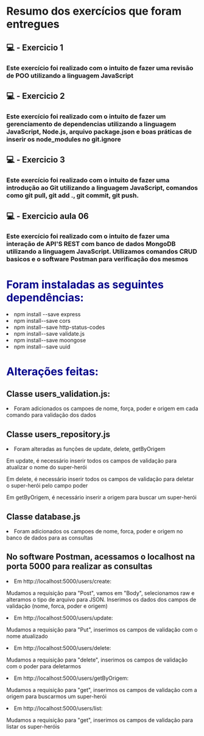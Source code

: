 # Resumo dos exercícios que foram entregues

## :computer: - Exercicio 1
### Este exercício foi realizado com o intuito de fazer uma revisão de POO utilizando a linguagem JavaScript

## :computer: - Exercicio 2 
### Este exercício foi realizado com o intuito de fazer um gerenciamento de dependencias utilizando a linguagem JavaScript, Node.js, arquivo package.json e boas práticas de inserir os node_modules no git.ignore

## :computer: - Exercicio 3 
### Este exercício foi realizado com o intuito de fazer uma introdução ao Git utilizando a linguagem JavaScript, comandos como git pull, git add ., git commit, git push.

## :computer: - Exercicio aula 06
### Este exercício foi realizado com o intuito de fazer uma interação de API'S REST com banco de dados MongoDB utilizando a linguagem JavaScript. Utilizamos comandos CRUD basicos e o software Postman para verificação dos mesmos


<head>

<title>Passos para realização do exercício</title>

</head>

<body>
    <h1 style="color:#00008b">Foram instaladas as seguintes dependências: </h1>
        <li> npm install --save express </li>
        <li> npm install--save cors </li>
        <li> npm install--save http-status-codes </li>
        <li> npm install--save validate.js </li>
        <li> npm install--save moongose </li>
        <li> npm install--save uuid </li>
    <h1 style="color:#00008b">Alterações feitas: </h1>
        <h2> Classe users_validation.js: </h2> 
            <li> Foram adicionados os campoes de nome, força, poder e origem em cada comando para validação dos dados </li> 
        <h2> Classe users_repository.js </h2>
            <li> Foram alteradas as funções de update, delete, getByOrigem </li>
                    <p> Em update, é necessário inserir todos os campos de validação para atualizar o nome do super-herói </p>
                    <p> Em delete, é necessário inserir todos os campos de validação para deletar o super-herói pelo campo poder </p>
                    <p> Em getByOrigem, é necessário inserir a origem para buscar um super-herói </p>
        <h2> Classe database.js </h2>
            <li> Foram adicionados os campoes de nome, forca, poder e origem no banco de dados para as consultas </li>
        <h2> No software Postman, acessamos o localhost na porta 5000 para realizar as consultas </h2>
            <li> Em http://localhost:5000/users/create: </li>  
                <p> Mudamos a requisição para "Post", vamos em "Body", selecionamos raw e alteramos o tipo de arquivo para JSON. Inserimos os dados dos campos de validação (nome, forca, poder e origem) </p> 
            <li> Em http://localhost:5000/users/update: </li> 
                <p> Mudamos a requisição para "Put", inserimos os campos de validação com o nome atualizado</p>
            <li> Em http://localhost:5000/users/delete: </li>  
                <p> Mudamos a requisição para "delete", inserimos os campos de validação com o poder para deletarmos</p>
            <li> Em http://localhost:5000/users/getByOrigem: </li> 
                <p> Mudamos a requisição para "get", inserimos os campos de validação com a origem para buscarmos um super-herói</p>
            <li> Em http://localhost:5000/users/list: </li>
                <p> Mudamos a requisição para "get", inserimos os campos de validação para listar os super-heróis</p>                                               
</body>